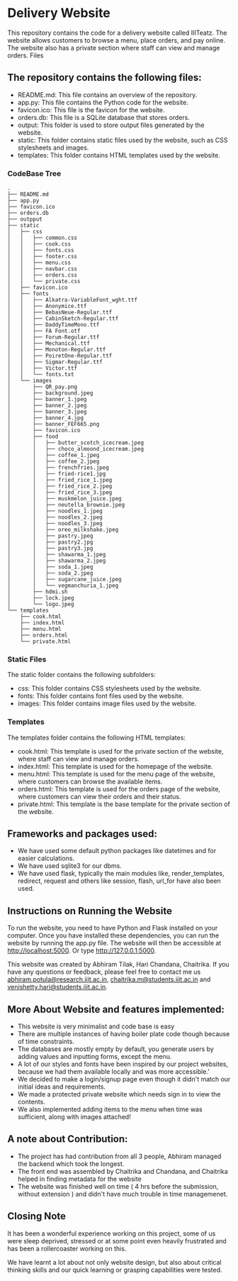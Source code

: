 # Delivery Website

This repository contains the code for a delivery website called IIITeatz. The website allows customers to browse a menu, place orders, and pay online. The website also has a private section where staff can view and manage orders.
Files

## The repository contains the following files:

- README.md: This file contains an overview of the repository.
- app.py: This file contains the Python code for the website.
- favicon.ico: This file is the favicon for the website.
- orders.db: This file is a SQLite database that stores orders.
- output: This folder is used to store output files generated by the website.
- static: This folder contains static files used by the website, such as CSS stylesheets and images.
- templates: This folder contains HTML templates used by the website.

### CodeBase Tree

```
.
├── README.md
├── app.py
├── favicon.ico
├── orders.db
├── outpput
├── static
│   ├── css
│   │   ├── common.css
│   │   ├── cook.css
│   │   ├── fonts.css
│   │   ├── footer.css
│   │   ├── menu.css
│   │   ├── navbar.css
│   │   ├── orders.css
│   │   └── private.css
│   ├── favicon.ico
│   ├── fonts
│   │   ├── Alkatra-VariableFont_wght.ttf
│   │   ├── Anonymice.ttf
│   │   ├── BebasNeue-Regular.ttf
│   │   ├── CabinSketch-Regular.ttf
│   │   ├── DaddyTimeMono.ttf
│   │   ├── FA Font.otf
│   │   ├── Forum-Regular.ttf
│   │   ├── Mechanical.ttf
│   │   ├── Monoton-Regular.ttf
│   │   ├── PoiretOne-Regular.ttf
│   │   ├── Sigmar-Regular.ttf
│   │   ├── Victor.ttf
│   │   └── fonts.txt
│   └── images
│       ├── QR_pay.png
│       ├── background.jpeg
│       ├── banner_1.jpeg
│       ├── banner_2.jpeg
│       ├── banner_3.jpeg
│       ├── banner_4.jpg
│       ├── banner_FEF665.png
│       ├── favicon.ico
│       ├── food
│       │   ├── butter_scotch_icecream.jpeg
│       │   ├── choco_almoond_icecream.jpeg
│       │   ├── coffee_1.jpeg
│       │   ├── coffee_2.jpeg
│       │   ├── frenchfries.jpeg
│       │   ├── fried-rice1.jpg
│       │   ├── fried_rice_1.jpeg
│       │   ├── fried_rice_2.jpeg
│       │   ├── fried_rice_3.jpeg
│       │   ├── muskmelon_juice.jpeg
│       │   ├── neutella_brownie.jpeg
│       │   ├── noodles_1.jpeg
│       │   ├── noodles_2.jpeg
│       │   ├── noodles_3.jpeg
│       │   ├── oreo_milkshake.jpeg
│       │   ├── pastry.jpeg
│       │   ├── pastry2.jpg
│       │   ├── pastry3.jpg
│       │   ├── shawarma_1.jpeg
│       │   ├── shawarma_2.jpeg
│       │   ├── soda_1.jpeg
│       │   ├── soda_2.jpeg
│       │   ├── sugarcane_juice.jpeg
│       │   └── vegmanchuria_1.jpeg
│       ├── hdmi.sh
│       ├── lock.jpeg
│       └── logo.jpeg
└── templates
    ├── cook.html
    ├── index.html
    ├── menu.html
    ├── orders.html
    └── private.html
```

### Static Files

The static folder contains the following subfolders:

- css: This folder contains CSS stylesheets used by the website.
- fonts: This folder contains font files used by the website.
- images: This folder contains image files used by the website.

### Templates

The templates folder contains the following HTML templates:

- cook.html: This template is used for the private section of the website, where staff can view and manage orders.
- index.html: This template is used for the homepage of the website.
- menu.html: This template is used for the menu page of the website, where customers can browse the available items.
- orders.html: This template is used for the orders page of the website, where customers can view their orders and their status.
- private.html: This template is the base template for the private section of the website.

## Frameworks and packages used:
- We have used some default python packages like datetimes and for easier calculations.
- We have used sqlite3 for our dbms.
- We have used flask, typically the main modules like, render_templates, redirect, request and others like session, flash, url_for have also been used.

## Instructions on Running the Website

To run the website, you need to have Python and Flask installed on your computer. Once you have installed these dependencies, you can run the website by running the app.py file. The website will then be accessible at <http://localhost:5000>. Or type <http://127.0.0.1:5000>.

This website was created by Abhiram Tilak, Hari Chandana, Chaitrika. If you have any questions or feedback, please feel free to contact me us abhiram.potula@research.iiit.ac.in, chaitrika.m@students.iiit.ac.in and venishetty.hari@students.iiit.ac.in.

## More About Website and features implemented:

- This website is very minimalist and code base is easy
- There are multiple instances of having boiler plate code though because of time constraints.
- The databases are mostly empty by default, you generate users by adding values and inputting forms, except the menu.
- A lot of our styles and fonts have been inspired by our project websites, because we had them available locally and was more accessible.'
- We decided to make a login/signup page even though it didn't match our initial ideas and requirements.
- We made a protected private website which needs sign in to view the contents.
- We also implemented adding items to the menu when time was sufficient, along with images attached!

## A note about Contribution:

- The project has had contribution from all 3 people, Abhiram managed the backend which took the longest.
- The front end was assembled by Chaitrika and Chandana, and Chaitrika helped in finding metadata for the website
- The website was finished well on time ( 4 hrs before the submission, without extension ) and didn't have much trouble in time managemenet.

## Closing Note

It has been a wonderful experience working on this project, some of us were sleep deprived, stressed or at some point even heavily frustrated and has been a rollercoaster working on this.

We have learnt a lot about not only website design, but also about critical thinking skills and our quick learning or grasping capabilities were tested.
